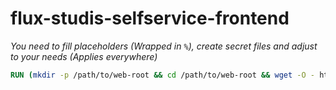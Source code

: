 # flux-studis-selfservice-frontend

*You need to fill placeholders (Wrapped in `%`), create secret files and adjust to your needs (Applies everywhere)*

```Dockerfile
RUN (mkdir -p /path/to/web-root && cd /path/to/web-root && wget -O - https://github.com/fluxfw/flux-studis-selfservice-frontend/releases/download/%version%/flux-studis-selfservice-frontend-%version%-build.tar.gz | tar -xz --strip-components=1)
```
